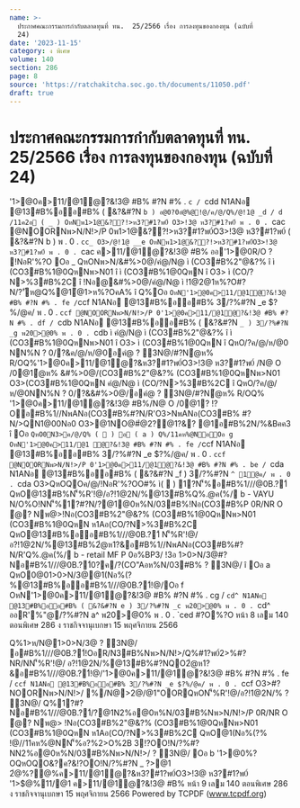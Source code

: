 ```yaml
---
name: >-
  ประกาศคณะกรรมการกำกับตลาดทุนที่ ทน.  25/2566 เรื่อง การลงทุนของกองทุน (ฉบับที่
  24)
date: '2023-11-15'
category: ง พิเศษ
volume: 140
section: 286
page: 8
source: 'https://ratchakitcha.soc.go.th/documents/11050.pdf'
draft: true
---
```


# ประกาศคณะกรรมการกำกับตลาดทุนที่ ทน.  25/2566 เรื่อง การลงทุนของกองทุน (ฉบับที่ 24)

'1>@0ค>11/@1ํ@?&!3@ #B% #?N #% . `c / `cdd N1ANอ @13#B%ออ#B% ( &?&#?N `b ) อ@0?0อํ@%@!@/ค/@/Q%/@!1@ _d / d /11ค2อ ( _ ) OหNพ1>1@&??!>ห3?#1?พ0์ O3>!3@ ห3?#1?พ0์ พ . 0 . `cac @NOORNพ>N/N!>/P 0พ1>1@&??!>ห3?#1?พ0์O3>!3@ ห3?#1?พ0์ ( &?&#?N b ) พ . 0 . `cc_ O3>/@!1@ __e OหNพ1>1@&??!>ห3?#1?พ0์O3>!3@ ห3?#1?พ0์ พ . 0 . `cac ค>11/@1ํ@?&!3@ #B% ออ'1>@0R/O ? !NอR'%?O Oอ _ QหONพ>N/&#%>0@/คํ@/N@ ì (CO3#B%2"@&?% î ì (CO3#B%1@0QหNพ>N01 î ì (CO3#B%1@0QหN î O3> ì (CO/?N>%3#B%2C î !Nอ@&#%>0@/คํ@/N@ ì !1@2@1ห%?O#?N/?'ัห@Q%@1ํ@1>ห%?OคA% î Q%Oอ ` OหN'1>@0ค>11/@1ํ@?&!3@ #B% #?N #% . fe / `ccf N1ANอ @13#B%ออ#B% 3/?%#?N _e $?%/@ค/ พ . 0 . `ccf @NOORNพ>N/N!>/P 0'1>@0ค>11/@1ํ@?&!3@ #B% #?N #% . df / `cdb N1ANอ @13#B%ออ#B% ( &?&#?N `_ ) 3/?%#?N _g พ20>@0% พ . 0 . `cdb ì คํ@/N@ ì (CO3#B%2"@&?% î ì (CO3#B%1@0QหNพ>N01 î O3> ì (CO3#B%1@0QหN î QหO/?ค/@/ห/@0 NN%N ? 0/?&ค/@/ห/@0อคํ@ ? 3N@/#?Nํ@ห% R/OQ%'1>@0ค>11/@1ํ@?&ห3?#1?พ0์O3>!3@ ห3?#1?พ0์ /N@ O /0@1ํ@ห% &#%>0@/(CO3#B%2"@&?% (CO3#B%1@0QหNพ>N01 O3>(CO3#B%1@0QหN คํ@/N@ ì (CO/?N>%3#B%2C î QหO/?ค/@/ห/@0NN%N ? 0/?&&#%>0@/อคํ@ ? 3N@/#?Nํ@ห% R/OQ% '1>@0ค>11/@1ํ@?&!3@ #B%/N@ O /0@1? !?Oอ#B%1//NพANอ(CO3#B%#?N/R'O3>NพANอ(CO3#B% #?N/>QN1@00Nอ0 O3>@1NO@#ํ@2?@1?&? @1อ#B%2N/%&Bคค3 î Oอ ` QหO0N3>ค/@/Q% (  ) อ ( a ) Q%/11คห%@NอOอ g OหN'1>@0ค>11/@1 ํ@?&!3@ #B% #?N #% . fe / `ccf N1ANอ @13#B%ออ#B% 3/?%#?N _e $?%/@ค/ พ . 0 . `ccf @NOORNพ>N/N!>/P 0'1>@0ค>11/@1ํ@?&!3@ #B% #?N #% . be / `cda N1ANอ @13#B%ออ#B% ( &?&#?N _f ) 3/?%#?N `^ 1@ค/ พ . 0 . `cda O3>QหOQOค/@/!NอR'%?OO#% ì(  ) 1?N'็%อ#B%1///@0B.?1์ QหO@13#B%N'็%R'!@/อ?!1@2N/%@13#B%Q%.@ค(%/ b - VAYU N/O%O!NN'็%1?#?N/?@1@0ห%N/03#B%!Nอ(CO3#B%P 0R/NR O ํ@? Nพ@>!Nอ(CO3#B%2"@&?% (CO3#B%1@0QหNพ>N01 (CO3#B%1@0QหN ห1Aอ(CO/?N>%3#B%2C QหO@13#B%ออ#B%1///@0B.?1์ N'็%R'!@/อ?!1@2N/%@13#B%2ํ@ห1?&อ#B%1//NพANอ(CO3#B%#?N/R'Q%.@ค(%/ b - retail MF P 0อ%BP3/ !3อ 1>0>N/3@#?Nอ#B%1///@0B.?1์0?ค/?(CO"Aอห%N/03#B% ? 3N@/ î Oอ a QหO0@01>0>N/3@@1(Nอ%(?%@13#B%ออ#B%1///@0B.?1์!@/Oอ f OหN'1>@0ค>11/@1ํ@?&!3@ #B% #?N #% . cg / `cd^ N1ANอ @13#B%ออ#B% ( &?&#?N e ) 3/?%#?N _c พ20>@0% พ . 0 . `cd^ ออR'%"@/?%#?N a^ พ20>@0% พ . 0 . `ced #?O%?O หน้า 8 เลม 140 ตอนพิเศษ 286 ง ราชกิจจานุเบกษา 15 พฤศจิกายน 2566

Q%1>ห/N@1>0>N/3@ ? 3N@/ อ#B%1///@0B.?1์!OอR/N3#B%Nพ>N/N!>/Q%#1?พ0์2>%#?NR/NN'็%R'!@/ อ?!1@2N/%@13#B%#?NQO2ํ@ห1?&อ#B%1///@0B.?1์!@/'1>@0ค>11/@1ํ@?&!3@ #B% #?N #% . fe / `ccf N1ANอ @13#B%ออ#B% 3/?%#?N _e $?%/@ค/ พ . 0 . `ccf O3>#?NOORNพ>N/N!>/ %/N@>2@/@1"OORQหON'็%R'!@/อ?!1@2N/% ? 3N@/ Q%1?#?Nอ#B%1///@0B.?1์/?@1N2%อ@0ห%N/03#B%Nพ>N/N!>/P 0R/NR O ํ@? Nพ@> !Nอ(CO3#B%2"@&?% (CO3#B%1@0QหNพ>N01 (CO3#B%1@0QหN ห1Aอ(CO/?N>%3#B%2C QหO@1(Nอ%(?% !@//11คห%@NN'็%อ?%2>O%2B 3!?OO!N/?%#?NN2%อ@0ห%N/03#B%Nพ>N/N!>/ ? 3N@/ Oอ b '1>@0%?OQหOQO&?ค?&!?OO!N/?%#?N _ $?%/@ค/ พ . 0 . `cdd N'็%!O%R' '1>@0  /?%#?N 24 !B3@ค/ พ . 0 . `cd 6 พ1อ%ค์ &B11@!1>C3 N3@$>@1 2ํ@%?@%ค>11/@1ํ@?&ห3?#1?พ0์O3>!3@ ห3?#1?พ0์ '1>$@%11/@1 ค>11/@1ํ@?&!3@ #B% หน้า 9 เลม 140 ตอนพิเศษ 286 ง ราชกิจจานุเบกษา 15 พฤศจิกายน 2566 Powered by TCPDF (www.tcpdf.org)
